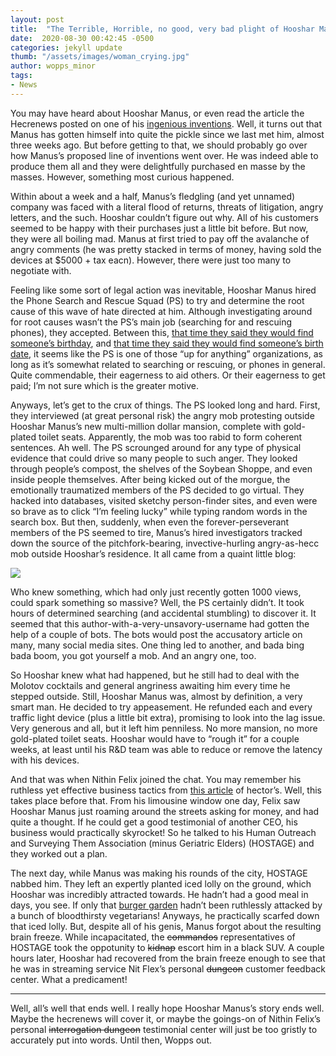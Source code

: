 ```yaml
---
layout: post
title:  "The Terrible, Horrible, no good, very bad plight of Hooshar Manus"
date:  2020-08-30 00:42:45 -0500
categories: jekyll update
thumb: "/assets/images/woman_crying.jpg"
author: wopps_minor
tags:
- News
---
```


You may have heard about Hooshar Manus, or even read the article the Hecrenews posted on one of his [ingenious inventions](https://hecrenews.github.io/jekyll/update/2020/08/09/man-invents-device-that-turns-traffic-light-from-red-to-green.html). Well, it turns out that Manus has gotten himself into quite the pickle since we last met him, almost three weeks ago. But before getting to that, we should probably go over how Manus’s proposed line of inventions went over. He was indeed able to produce them all and they were delightfully purchased en masse by the masses. However, something most curious happened.

Within about a week and a half, Manus’s fledgling (and yet unnamed) company was faced with a literal flood of returns, threats of litigation, angry letters, and the such. Hooshar couldn’t figure out why. All of his customers seemed to be happy with their purchases just a little bit before. But now, they were all boiling mad. Manus at first tried to pay off the avalanche of angry comments (he was pretty stacked in terms of money, having sold the devices at $5000 + tax eacn). However, there were just too many to negotiate with. 

Feeling like some sort of legal action was inevitable, Hooshar Manus hired the Phone Search and Rescue Squad (PS) to try and determine the root cause of this wave of hate directed at him. Although investigating around for root causes wasn’t the PS’s main job (searching for and rescuing phones), they accepted. Between this, [that time they said they would find someone’s birthday](https://hecrenews.github.io/jekyll/update/2020/08/27/investigation-reveals-that-womans-birthday-is-on-the-same-date-she-was-born.html), and [that time they said they would find someone’s birth date](https://hecrenews.github.io/jekyll/update/2020/08/26/investigation-reveals-that-woman-was-born-on-her-birthday.html), it seems like the PS is one of those “up for anything” organizations, as long as it’s somewhat related to searching or rescuing, or phones in general. Quite commendable, their eagerness to aid others. Or their eagerness to get paid; I’m not sure which is the greater motive.

Anyways, let’s get to the crux of things. The PS looked long and hard. First, they interviewed (at great personal risk) the angry mob protesting outside Hooshar Manus’s new multi-million dollar mansion, complete with gold-plated toilet seats. Apparently, the mob was too rabid to form coherent sentences. Ah well. The PS scrounged around for any type of physical evidence that could drive so many people to such anger. They looked through people’s compost, the shelves of the Soybean Shoppe, and even inside people themselves. After being kicked out of the morgue, the emotionally traumatized members of the PS decided to go virtual. They hacked into databases, visited sketchy person-finder sites, and even were so brave as to click “I’m feeling lucky” while typing random words in the search box. But then, suddenly, when even the forever-perseverant members of the PS seemed to tire, Manus’s hired investigators tracked down the source of the pitchfork-bearing, invective-hurling angry-as-hecc mob outside Hooshar’s residence. It all came from a quaint little blog:

![](https://hecrenews.github.io/assets/images/hooshar_manus_blog_post.JPG)

Who knew something, which had only just recently gotten 1000 views, could spark something so massive? Well, the PS certainly didn’t. It took hours of determined searching (and accidental stumbling) to discover it. It seemed that this author-with-a-very-unsavory-username had gotten the help of a couple of bots. The bots would post the accusatory article on many, many social media sites. One thing led to another, and bada bing bada boom, you got yourself a mob. And an angry one, too.

So Hooshar knew what had happened, but he still had to deal with the Molotov cocktails and general angriness awaiting him every time he stepped outside. Still, Hooshar Manus was, almost by definition, a very smart man. He decided to try appeasement. He refunded each and every traffic light device (plus a little bit extra), promising to look into the lag issue. Very generous and all, but it left him penniless. No more mansion, no more gold-plated toilet seats. Hooshar would have to “rough it” for a couple weeks, at least until his R&D team was able to reduce or remove the latency with his devices.

And that was when Nithin Felix joined the chat. You may remember his ruthless yet effective business tactics from [this article](https://hecrenews.github.io/jekyll/update/2020/08/14/local-streaming-service-deletes-cancel-subscription-button.html) of hector’s. Well, this takes place before that. From his limousine window one day, Felix saw Hooshar Manus just roaming around the streets asking for money, and had quite a thought. If he could get a good testimonial of another CEO, his business would practically skyrocket! So he talked to his Human Outreach and Surveying Them Association (minus Geriatric Elders) (HOSTAGE) and they worked out a plan. 

The next day, while Manus was making his rounds of the city, HOSTAGE nabbed him. They left an expertly planted iced lolly on the ground, which Hooshar was incredibly attracted towards. He hadn’t had a good meal in days, you see. If only that [burger garden](https://hecrenews.github.io/jekyll/update/2020/06/16/man-grows-hamburgers-in-his-backyard.html) hadn’t been ruthlessly attacked by a bunch of bloodthirsty vegetarians! Anyways, he practically scarfed down that iced lolly. But, despite all of his genis, Manus forgot about the resulting brain freeze. While incapacitated, the ~~commandos~~ representatives of HOSTAGE took the oppotunity to ~~kidnap~~ escort him in a black SUV. A couple hours later, Hooshar had recovered from the brain freeze enough to see that he was in streaming service Nit Flex’s personal ~~dungeon~~ customer feedback center. What a predicament!

---

Well, all’s well that ends well. I really hope Hooshar Manus’s story ends well. Maybe the hecrenews will cover it, or maybe the goings-on of Nithin Felix’s personal ~~interrogation dungeon~~ testimonial center will just be too gristly to accurately put into words. Until then, Wopps out.
